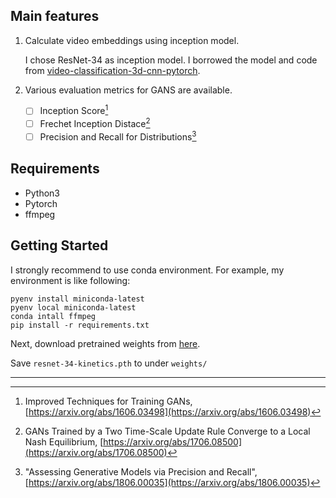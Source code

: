 
## Main features

1. Calculate video embeddings using inception model.

    I chose ResNet-34 as inception model. I borrowed the model and code from [video-classification-3d-cnn-pytorch](https://github.com/kenshohara/video-classification-3d-cnn-pytorch).

2. Various evaluation metrics for GANS are available.

  	- [ ]  Inception Score[^is]
  	- [ ] Frechet Inception Distace[^fid]
  	- [ ] Precision and Recall for Distributions[^prd]

## Requirements

- Python3
- Pytorch
- ffmpeg

## Getting Started

I strongly recommend to use conda environment. For example, my environment is like following:

```
pyenv install miniconda-latest
pyenv local miniconda-latest
conda intall ffmpeg
pip install -r requirements.txt
```

Next, download pretrained weights from [here](https://drive.google.com/drive/folders/1zvl89AgFAApbH0At-gMuZSeQB_LpNP-M). 

Save `resnet-34-kinetics.pth` to under `weights/`


---

[^is]:  Improved Techniques for Training GANs, [https://arxiv.org/abs/1606.03498](https://arxiv.org/abs/1606.03498)
[^fid]: GANs Trained by a Two Time-Scale Update Rule Converge to a Local Nash Equilibrium, [https://arxiv.org/abs/1706.08500](https://arxiv.org/abs/1706.08500)
[^prd]: "Assessing Generative Models via Precision and Recall", [https://arxiv.org/abs/1806.00035](https://arxiv.org/abs/1806.00035)

